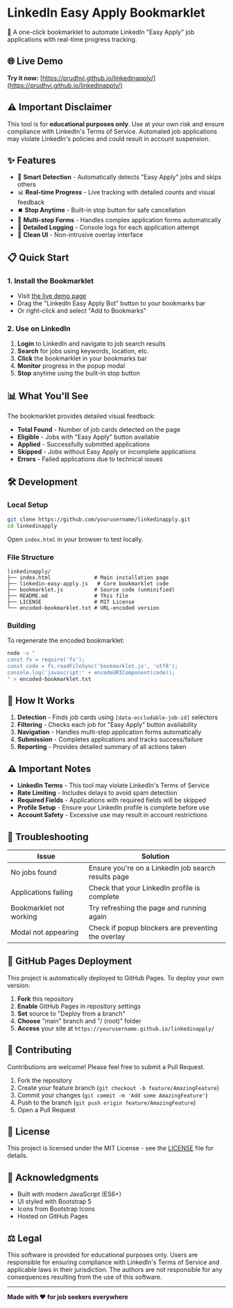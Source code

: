 # LinkedIn Easy Apply Bookmarklet

🚀 A one-click bookmarklet to automate LinkedIn "Easy Apply" job applications with real-time progress tracking.

## 🌐 Live Demo

**Try it now:** [https://prudhvi.github.io/linkedinapply/](https://prudhvi.github.io/linkedinapply/)

## ⚠️ Important Disclaimer

This tool is for **educational purposes only**. Use at your own risk and ensure compliance with LinkedIn's Terms of Service. Automated job applications may violate LinkedIn's policies and could result in account suspension.

## ✨ Features

- 🎯 **Smart Detection** - Automatically detects "Easy Apply" jobs and skips others
- 📊 **Real-time Progress** - Live tracking with detailed counts and visual feedback
- ⏹️ **Stop Anytime** - Built-in stop button for safe cancellation
- 🔄 **Multi-step Forms** - Handles complex application forms automatically
- 📝 **Detailed Logging** - Console logs for each application attempt
- 🎨 **Clean UI** - Non-intrusive overlay interface

## 📋 Quick Start

### 1. Install the Bookmarklet
- Visit [the live demo page](https://prudhvi.github.io/linkedinapply/)
- Drag the "LinkedIn Easy Apply Bot" button to your bookmarks bar
- Or right-click and select "Add to Bookmarks"

### 2. Use on LinkedIn
1. **Login** to LinkedIn and navigate to job search results
2. **Search** for jobs using keywords, location, etc.
3. **Click** the bookmarklet in your bookmarks bar
4. **Monitor** progress in the popup modal
5. **Stop** anytime using the built-in stop button

## 📊 What You'll See

The bookmarklet provides detailed visual feedback:

- **Total Found** - Number of job cards detected on the page
- **Eligible** - Jobs with "Easy Apply" button available
- **Applied** - Successfully submitted applications  
- **Skipped** - Jobs without Easy Apply or incomplete applications
- **Errors** - Failed applications due to technical issues

## 🛠️ Development

### Local Setup

```bash
git clone https://github.com/yourusername/linkedinapply.git
cd linkedinapply
```

Open `index.html` in your browser to test locally.

### File Structure

```
linkedinapply/
├── index.html              # Main installation page
├── linkedin-easy-apply.js   # Core bookmarklet code
├── bookmarklet.js          # Source code (unminified)
├── README.md               # This file
├── LICENSE                 # MIT License
└── encoded-bookmarklet.txt # URL-encoded version
```

### Building

To regenerate the encoded bookmarklet:

```bash
node -e "
const fs = require('fs');
const code = fs.readFileSync('bookmarklet.js', 'utf8');
console.log('javascript:' + encodeURIComponent(code));
" > encoded-bookmarklet.txt
```

## 🔧 How It Works

1. **Detection** - Finds job cards using `[data-occludable-job-id]` selectors
2. **Filtering** - Checks each job for "Easy Apply" button availability
3. **Navigation** - Handles multi-step application forms automatically
4. **Submission** - Completes applications and tracks success/failure
5. **Reporting** - Provides detailed summary of all actions taken

## ⚠️ Important Notes

- **LinkedIn Terms** - This tool may violate LinkedIn's Terms of Service
- **Rate Limiting** - Includes delays to avoid spam detection
- **Required Fields** - Applications with required fields will be skipped
- **Profile Setup** - Ensure your LinkedIn profile is complete before use
- **Account Safety** - Excessive use may result in account restrictions

## 🐛 Troubleshooting

| Issue | Solution |
|-------|----------|
| No jobs found | Ensure you're on a LinkedIn job search results page |
| Applications failing | Check that your LinkedIn profile is complete |
| Bookmarklet not working | Try refreshing the page and running again |
| Modal not appearing | Check if popup blockers are preventing the overlay |

## 🚀 GitHub Pages Deployment

This project is automatically deployed to GitHub Pages. To deploy your own version:

1. **Fork** this repository
2. **Enable** GitHub Pages in repository settings
3. **Set** source to "Deploy from a branch" 
4. **Choose** "main" branch and "/ (root)" folder
5. **Access** your site at `https://yourusername.github.io/linkedinapply/`

## 🤝 Contributing

Contributions are welcome! Please feel free to submit a Pull Request.

1. Fork the repository
2. Create your feature branch (`git checkout -b feature/AmazingFeature`)
3. Commit your changes (`git commit -m 'Add some AmazingFeature'`)
4. Push to the branch (`git push origin feature/AmazingFeature`)
5. Open a Pull Request

## 📄 License

This project is licensed under the MIT License - see the [LICENSE](LICENSE) file for details.

## 🙏 Acknowledgments

- Built with modern JavaScript (ES6+)
- UI styled with Bootstrap 5
- Icons from Bootstrap Icons
- Hosted on GitHub Pages

## ⚖️ Legal

This software is provided for educational purposes only. Users are responsible for ensuring compliance with LinkedIn's Terms of Service and applicable laws in their jurisdiction. The authors are not responsible for any consequences resulting from the use of this software.

---

**Made with ❤️ for job seekers everywhere**